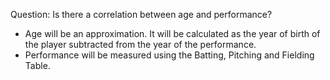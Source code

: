 Question: Is there a correlation between age and performance?
- Age will be an approximation. It will be calculated as the year of birth of the player subtracted from the year of the performance.
- Performance will be measured using the Batting, Pitching and Fielding Table.

